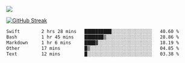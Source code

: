 ![](http://github-profile-summary-cards.vercel.app/api/cards/profile-details?username=sivori&theme=nightowl)

[![GitHub Streak](https://github-readme-streak-stats-murex-one.vercel.app?user=sivori&theme=nightowl&hide_border=true&card_width=700&card_height=200&ring=EBE011&fire=EB9B1B)](https://git.io/streak-stats)

<!--START_SECTION:waka-->

```txt
Swift        2 hrs 28 mins   ██████████░░░░░░░░░░░░░░░   40.60 %
Bash         1 hr 45 mins    ███████▒░░░░░░░░░░░░░░░░░   28.86 %
Markdown     1 hr 6 mins     ████▓░░░░░░░░░░░░░░░░░░░░   18.19 %
Other        17 mins         █▒░░░░░░░░░░░░░░░░░░░░░░░   04.85 %
Text         12 mins         █░░░░░░░░░░░░░░░░░░░░░░░░   03.38 %
```

<!--END_SECTION:waka-->

